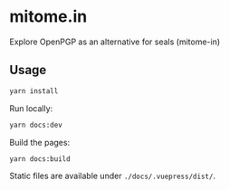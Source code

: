 # mitome.in
Explore OpenPGP as an alternative for seals (mitome-in)

## Usage
```sh
yarn install
```

Run locally:

```sh
yarn docs:dev
```

Build the pages:

```sh
yarn docs:build
```

Static files are available under `./docs/.vuepress/dist/`.

